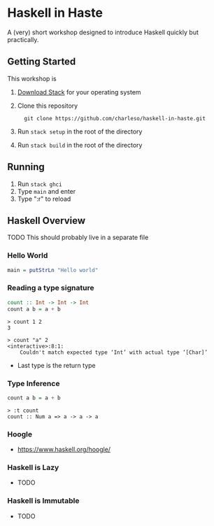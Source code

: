 # Haskell in Haste

A (very) short workshop designed to introduce Haskell quickly but practically.

## Getting Started

This workshop is 

1. [Download Stack](https://github.com/commercialhaskell/stack/wiki/Downloads) for your operating system
2. Clone this repository

         git clone https://github.com/charleso/haskell-in-haste.git

3. Run `stack setup` in the root of the directory
4. Run `stack build` in the root of the directory

## Running

1. Run `stack ghci`
2. Type `main` and enter
3. Type ":r" to reload

## Haskell Overview

TODO This should probably live in a separate file

### Hello World

```haskell
main = putStrLn "Hello world"
```

### Reading a type signature

```haskell
count :: Int -> Int -> Int
count a b = a + b
```

```
> count 1 2
3

> count "a" 2
<interactive>:8:1:
    Couldn't match expected type ‘Int’ with actual type ‘[Char]’
```

- Last type is the return type

### Type Inference

```haskell
count a b = a + b
```

```
> :t count
count :: Num a => a -> a -> a
```

### Hoogle

- https://www.haskell.org/hoogle/

### Haskell is Lazy

- TODO

### Haskell is Immutable

- TODO
